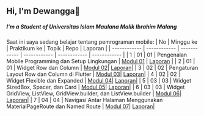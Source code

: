 ## Hi, I'm Dewangga👋
##### I'm a Student of Universitas Islam Maulana Malik Ibrahim Malang

Saat ini saya sedang belajar tentang pemrograman mobile:
| No  | Minggu ke  | Praktikum ke  | Topik  | Repo | Laporan |
| ------------ | ------------ | ------------ | ------------ | ------------ | ------------ | 
|  1 | 01  | 01  | Pengenalan Mobile Programming dan Setup Lingkungan  | [Modul 01](https://github.com/DewanggaEcky/Modul-1-Mobile) | [Laporan](https://drive.google.com/file/d/1fkJ6HJ8DfLfTMQVJifvfnViaWX5j_O3f/view?usp=sharing) |
|  2 | 01  | 01  | Widget Row dan Column | [Modul 02](https://github.com/DewanggaEcky/Modul-2-Mobile)| [Laporan](https://drive.google.com/file/d/1nW4gD9bsLYouXzI45JY8hJfyisNltkI7/view?usp=sharing)|
|  3 | 02  | 02  | Pengaturan Layout Row dan Column di Flutter | [Modul 03](https://github.com/DewanggaEcky/Modul-3-Mobile)| [Laporan](https://drive.google.com/file/d/1VlBOT9kLRxrBl5JdMUZFYqV2vgWfv71q/view?usp=sharing)|
|  4 | 02  | 02  | Widget Flexible dan Expanded | [Modul 04](https://github.com/DewanggaEcky/Modul-4-Mobile)| [Laporan](https://drive.google.com/file/d/1cx9LDxg4vg4Es9leHqR1smvLW9tSG8xt/view?usp=sharing)|
|  5 | 03  | 03  | Widget SizedBox, Spacer, dan Card | [Modul 05](https://github.com/DewanggaEcky/Modul-5-Mobile)| [Laporan](https://drive.google.com/file/d/1wa1FOoTLeN2EXwgZySrj3dinhFFI9uwA/view?usp=sharing)|
|  6 | 03  | 03  | Widget GridView, ListView, GridView.builder, dan ListView.builder | [Modul 06](https://github.com/DewanggaEcky/Modul-6-Mobile)| [Laporan](https://drive.google.com/file/d/19cb1Mw2we2uhvrVb3N7Gn7wqlA_c01c4/view?usp=sharing)|
|  7 | 04  | 04  | Navigasi Antar Halaman Menggunakan MaterialPageRoute dan Named Route | [Modul 07](https://github.com/DewanggaEcky/Modul-7-Mobile)| [Laporan](https://drive.google.com/file/d/1NkG55L8iq0CQ4XbBfgMqpTB0cAt_ttXS/view?usp=sharing)|
